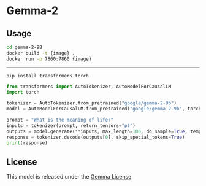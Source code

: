 # Gemma-2

## Usage

```sh
cd gemma-2-9B
docker build -t {image} .
docker run -p 7860:7860 {image}
```

---

```shell
pip install transformers torch
```

```python
from transformers import AutoTokenizer, AutoModelForCausalLM
import torch

tokenizer = AutoTokenizer.from_pretrained("google/gemma-2-9b")
model = AutoModelForCausalLM.from_pretrained("google/gemma-2-9b", torch_dtype=torch.bfloat16)

prompt = "What is the meaning of life?"
inputs = tokenizer(prompt, return_tensors="pt")
outputs = model.generate(**inputs, max_length=100, do_sample=True, temperature=0.7)
response = tokenizer.decode(outputs[0], skip_special_tokens=True)
print(response)
```

## License

This model is released under the [Gemma License](https://ai.google.dev/gemma/terms).
